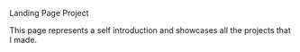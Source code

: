 Landing Page Project

This page represents a self introduction and showcases all the projects that I made.
